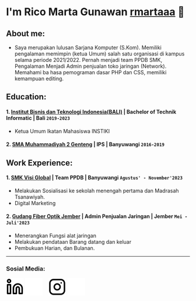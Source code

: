 # I'm Rico Marta Gunawan [rmartaaa](https://www.instagram.com/rmartaaa/) 👋
## About me:
- Saya merupakan lulusan Sarjana Komputer (S.Kom). Memiliki pengalaman memimpin (ketua Umum) salah satu organisasi di kampus selama periode 2021/2022. Pernah menjadi team PPDB SMK, Pengalaman Menjadi Admin penjualan toko jaringan (Network). Memahami ba
hasa pemograman dasar PHP dan CSS, memiliki kemampuan editing.

## Education:

#### 1. [Institut Bisnis dan Teknologi Indonesia(BALI)](https://instiki.ac.id/) | Bachelor of Technik Informatic | Bali `2019-2023`
   - Ketua Umum Ikatan Mahasiswa INSTIKI
#### 2. [SMA Muhammadiyah 2 Genteng](http://muhagenteng.sch.id/id/) | IPS | Banyuwangi `2016-2019`


## Work Experience:
#### 1. [SMK Visi Global](https://www.google.com/maps/place/SMK+Visi+Global/@-8.4523362,111.9252777,8z/data=!4m10!1m2!2m1!1ssmk+visi!3m6!1s0x2dd3fe9f52938807:0xfb8d7212bae196cd!8m2!3d-8.4523362!4d114.2324066!15sCghzbWsgdmlzaZIBGnZvY2F0aW9uYWxfdHJhaW5pbmdfc2Nob29s4AEA!16s%2Fg%2F12hm3hh_y?entry=ttu) | Team PPDB | Banyuwangi `Agustus' - November'2023`
   - Melakukan Sosialisasi ke sekolah menengah pertama dan Madrasah Tsanawiyah.
   - Digital Marketing
#### 2. [Gudang Fiber Optik Jember](https://google.com/maps/place/GFJ+(GUDANG+FIBEROPTIK+JEMBER)) | Admin Penjualan Jaringan | Jember `Mei -Juli'2023`
   - Menerangkan Fungsi alat jaringan
   - Melakukan pendataan Barang datang dan keluar
   - Pembukuan Harian, dan Bulanan.
---


### Sosial Media:

[![website](./img/linkedin-light.svg)](https://id.linkedin.com/in/rico-marta-gunawan-42567b233#gh-light-mode-only)
[![website](./img/linkedin-dark.svg)](https://id.linkedin.com/in/rico-marta-gunawan-42567b233#gh-dark-mode-only)
&nbsp;&nbsp;
[![website](./img/instagram-light.svg)](https://www.instagram.com/rmartaaa/#gh-light-mode-only)
[![website](./img/instagram-dark.svg)](https://www.instagram.com/rmartaaa/#gh-dark-mode-only)



[webdev]: https://github.com/rmartaaa?tab=stars
